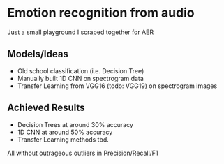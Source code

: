 # Emotion recognition from audio
Just a small playground I scraped together for AER

## Models/Ideas
- Old school classification (i.e. Decision Tree)
- Manually built 1D CNN on spectrogram data
- Transfer Learning from VGG16 (todo: VGG19) on spectrogram images

## Achieved Results
- Decision Trees at around 30% accuracy
- 1D CNN at around 50% accuracy
- Transfer Learning methods tbd.

All without outrageous outliers in Precision/Recall/F1

